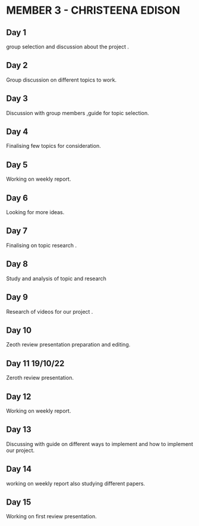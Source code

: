 # MEMBER 3 - CHRISTEENA EDISON 

## Day 1
group selection and discussion about the project .

## Day 2
Group discussion on different topics to work.

## Day 3
Discussion with group members ,guide for topic selection.

## Day 4
Finalising few topics for consideration.

## Day 5
Working on weekly report.

## Day 6
Looking for more ideas.

## Day 7 
Finalising on topic research .

## Day 8 
Study and analysis of topic and research

## Day 9
Research of videos for our project .

## Day 10
Zeoth review presentation preparation and editing.

## Day 11 19/10/22
Zeroth review presentation.

## Day 12
Working on weekly report.

## Day 13
Discussing with guide on different ways to implement and how to implement our project.

## Day 14
working on weekly report also studying different papers.

## Day 15
Working on first review presentation. 


